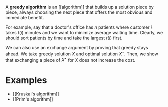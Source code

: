 A **greedy algorithm** is an [[algorithm]] that builds up a solution piece by piece, always choosing the next piece that offers the most obvious and immediate benefit.

For example, say that a doctor's office has $n$ patients where customer $i$ takes $t(i)$ minutes and we want to minimize average waiting time. Clearly, we should sort patients by time and take the largest $t(i)$ first. 


We can also use an exchange argument by proving that greedy stays ahead. We take greedy solution $X$ and optimal solution $X^\star$. Then, we show that exchanging a piece of $X^\star$ for $X$ does not increase the cost.

# Examples

* [[Kruskal's algorithm]]
* [[Prim's algorithm]]